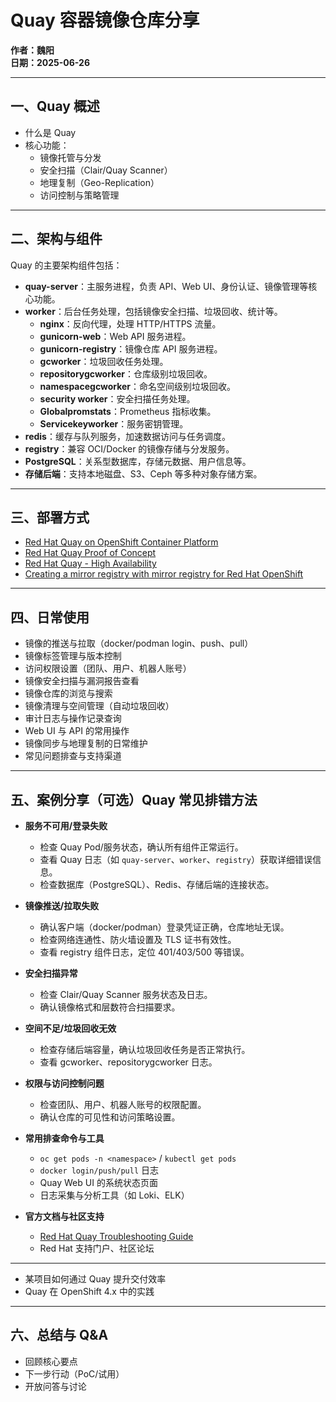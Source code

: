 # Quay 容器镜像仓库分享

**作者：魏阳**  
**日期：2025-06-26**

---

## 一、Quay 概述

- 什么是 Quay  
- 核心功能：
    - 镜像托管与分发  
    - 安全扫描（Clair/Quay Scanner）  
    - 地理复制（Geo-Replication）  
    - 访问控制与策略管理  

---

## 二、架构与组件
Quay 的主要架构组件包括：

- **quay-server**：主服务进程，负责 API、Web UI、身份认证、镜像管理等核心功能。
- **worker**：后台任务处理，包括镜像安全扫描、垃圾回收、统计等。
    - **nginx**：反向代理，处理 HTTP/HTTPS 流量。
    - **gunicorn-web**：Web API 服务进程。
    - **gunicorn-registry**：镜像仓库 API 服务进程。
    - **gcworker**：垃圾回收任务处理。
    - **repositorygcworker**：仓库级别垃圾回收。
    - **namespacegcworker**：命名空间级别垃圾回收。
    - **security worker**：安全扫描任务处理。
    - **Globalpromstats**：Prometheus 指标收集。
    - **Servicekeyworker**：服务密钥管理。
- **redis**：缓存与队列服务，加速数据访问与任务调度。
- **registry**：兼容 OCI/Docker 的镜像存储与分发服务。
- **PostgreSQL**：关系型数据库，存储元数据、用户信息等。
- **存储后端**：支持本地磁盘、S3、Ceph 等多种对象存储方案。



---

## 三、部署方式

- [Red Hat Quay on OpenShift Container Platform](https://docs.redhat.com/en/documentation/red_hat_quay/3.14/html/deploying_the_red_hat_quay_operator_on_openshift_container_platform/index)  
- [Red Hat Quay Proof of Concept](https://docs.redhat.com/en/documentation/red_hat_quay/3.14/html/proof_of_concept_-_deploying_red_hat_quay/index)
- [Red Hat Quay - High Availability](https://docs.redhat.com/en/documentation/red_hat_quay/3.14/html/deploy_red_hat_quay_-_high_availability/index)
- [Creating a mirror registry with mirror registry for Red Hat OpenShift](https://docs.redhat.com/en/documentation/openshift_container_platform/4.16/html/disconnected_installation_mirroring/installing-mirroring-creating-registry) 

---

## 四、日常使用

- 镜像的推送与拉取（docker/podman login、push、pull）
- 镜像标签管理与版本控制
- 访问权限设置（团队、用户、机器人账号）
- 镜像安全扫描与漏洞报告查看
- 镜像仓库的浏览与搜索
- 镜像清理与空间管理（自动垃圾回收）
- 审计日志与操作记录查询
- Web UI 与 API 的常用操作
- 镜像同步与地理复制的日常维护
- 常见问题排查与支持渠道


---

## 五、案例分享（可选）Quay 常见排错方法

- **服务不可用/登录失败**  
    - 检查 Quay Pod/服务状态，确认所有组件正常运行。
    - 查看 Quay 日志（如 `quay-server`、`worker`、`registry`）获取详细错误信息。
    - 检查数据库（PostgreSQL）、Redis、存储后端的连接状态。

- **镜像推送/拉取失败**  
    - 确认客户端（docker/podman）登录凭证正确，仓库地址无误。
    - 检查网络连通性、防火墙设置及 TLS 证书有效性。
    - 查看 registry 组件日志，定位 401/403/500 等错误。

- **安全扫描异常**  
    - 检查 Clair/Quay Scanner 服务状态及日志。
    - 确认镜像格式和层数符合扫描要求。

- **空间不足/垃圾回收无效**  
    - 检查存储后端容量，确认垃圾回收任务是否正常执行。
    - 查看 gcworker、repositorygcworker 日志。

- **权限与访问控制问题**  
    - 检查团队、用户、机器人账号的权限配置。
    - 确认仓库的可见性和访问策略设置。

- **常用排查命令与工具**  
    - `oc get pods -n <namespace>` / `kubectl get pods`
    - `docker login/push/pull` 日志
    - Quay Web UI 的系统状态页面
    - 日志采集与分析工具（如 Loki、ELK）

- **官方文档与社区支持**  
    - [Red Hat Quay Troubleshooting Guide](https://access.redhat.com/documentation/en-us/red_hat_quay/3/html-single/troubleshooting_guide/index)
    - Red Hat 支持门户、社区论坛

---
- 某项目如何通过 Quay 提升交付效率  
- Quay 在 OpenShift 4.x 中的实践

---

## 六、总结与 Q&A

- 回顾核心要点  
- 下一步行动（PoC/试用）  
- 开放问答与讨论
